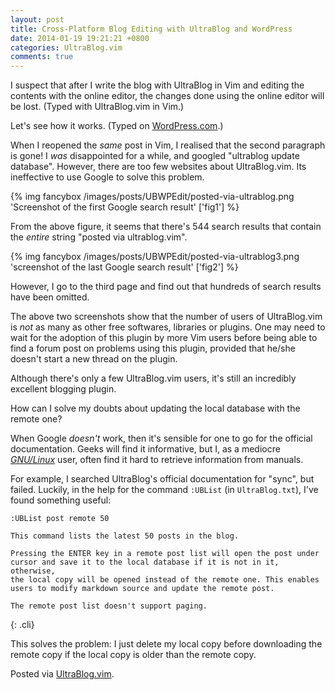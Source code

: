 ```yaml
---
layout: post
title: Cross-Platform Blog Editing with UltraBlog and WordPress
date: 2014-01-19 19:21:21 +0800
categories: UltraBlog.vim
comments: true
---
```


I suspect that after I write the blog with UltraBlog in Vim and
editing the contents with the online editor, the changes done using
the online editor will be lost. (Typed with UltraBlog.vim in Vim.)

Let's see how it works. (Typed on [WordPress.com][wp].)

<!-- more -->

When I reopened the *same* post in Vim, I realised that the second
paragraph is gone! I *was* disappointed for a while, and googled
"ultrablog update database". However, there are too few websites about
UltraBlog.vim. Its ineffective to use Google to solve this problem.

{% img fancybox /images/posts/UBWPEdit/posted-via-ultrablog.png 'Screenshot of the first Google search result' ['fig1'] %}

From the above figure, it seems that there's 544 search results that
contain the *entire* string "posted via ultrablog.vim".

{% img fancybox /images/posts/UBWPEdit/posted-via-ultrablog3.png 'screenshot of the last Google search result' ['fig2'] %}

However, I go to the third page and find out that hundreds of search
results have been omitted.

The above two screenshots show that the number of users of
UltraBlog.vim is *not* as many as other free softwares, libraries or
plugins. One may need to wait for the adoption of this plugin by more
Vim users before being able to find a forum post on problems using
this plugin, provided that he/she doesn't start a new thread on the
plugin.

Although there's only a few UltraBlog.vim users, it's still an
incredibly excellent blogging plugin.

How can I solve my doubts about updating the local database with the
remote one?

When Google *doesn't* work, then it's sensible for one to go for the
official documentation. Geeks will find it informative, but I, as a
mediocre [*GNU/Linux*][nix] user, often find it hard to retrieve
information from manuals.

For example, I searched UltraBlog's official documentation for "sync",
but failed. Luckily, in the help for the command `:UBList` (in
`UltraBlog.txt`), I've found something useful:

    :UBList post remote 50

    This command lists the latest 50 posts in the blog.

    Pressing the ENTER key in a remote post list will open the post under
    cursor and save it to the local database if it is not in it, otherwise,
    the local copy will be opened instead of the remote one. This enables
    users to modify markdown source and update the remote post.

    The remote post list doesn't support paging.
{: .cli}

This solves the problem: I just delete my local copy before
downloading the remote copy if the local copy is older than the remote
copy.

Posted via [UltraBlog.vim][end].

[wp]: http://wordpress.com
[nix]: https://www.gnu.org/gnu/gnu-users-never-heard-of-gnu.ht l
[end]: http://0x3f.org/blog/ultrablog-as-an-ultimate-vim-blogging-plugin/
